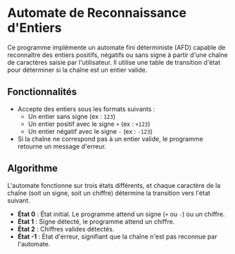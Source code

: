 # Automate de Reconnaissance d'Entiers

Ce programme implémente un automate fini déterministe (AFD) capable de reconnaître des entiers positifs, négatifs ou sans signe à partir d'une chaîne de caractères saisie par l'utilisateur. Il utilise une table de transition d'état pour déterminer si la chaîne est un entier valide.

## Fonctionnalités
- Accepte des entiers sous les formats suivants : 
  - Un entier sans signe (ex : `123`)
  - Un entier positif avec le signe `+` (ex : `+123`)
  - Un entier négatif avec le signe `-` (ex : `-123`)
- Si la chaîne ne correspond pas à un entier valide, le programme retourne un message d'erreur.
  
## Algorithme
L'automate fonctionne sur trois états différents, et chaque caractère de la chaîne (soit un signe, soit un chiffre) détermine la transition vers l'état suivant.

- **État 0** : État initial. Le programme attend un signe (`+` ou `-`) ou un chiffre.
- **État 1** : Signe détecté, le programme attend un chiffre.
- **État 2** : Chiffres valides détectés.
- **État -1** : État d'erreur, signifiant que la chaîne n'est pas reconnue par l'automate.

